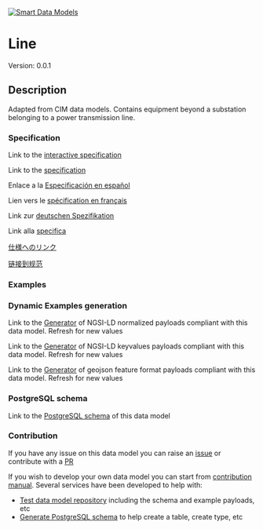 [![Smart Data Models](https://smartdatamodels.org/wp-content/uploads/2022/01/SmartDataModels_logo.png "Logo")](https://smartdatamodels.org)
# Line
Version: 0.0.1

## Description 

Adapted from CIM data models. Contains equipment beyond a substation belonging to a power transmission line.
### Specification

Link to the [interactive specification](https://swagger.lab.fiware.org/?url=https://smart-data-models.github.io/dataModel.EnergyCIM/Line/swagger.yaml)

Link to the [specification](https://github.com/smart-data-models/dataModel.EnergyCIM/blob/master/Line/doc/spec.md)

Enlace a la [Especificación en español](https://github.com/smart-data-models/dataModel.EnergyCIM/blob/master/Line/doc/spec_ES.md)

Lien vers le [spécification en français](https://github.com/smart-data-models/dataModel.EnergyCIM/blob/master/Line/doc/spec_FR.md)

Link zur [deutschen Spezifikation](https://github.com/smart-data-models/dataModel.EnergyCIM/blob/master/Line/doc/spec_DE.md)

Link alla [specifica](https://github.com/smart-data-models/dataModel.EnergyCIM/blob/master/Line/doc/spec_IT.md)

[仕様へのリンク](https://github.com/smart-data-models/dataModel.EnergyCIM/blob/master/Line/doc/spec_JA.md)

[链接到规范](https://github.com/smart-data-models/dataModel.EnergyCIM/blob/master/Line/doc/spec_ZH.md)
### Examples
### Dynamic Examples generation

Link to the [Generator](https://smartdatamodels.org/extra/ngsi-ld_generator.php?schemaUrl=https://raw.githubusercontent.com/smart-data-models/dataModel.EnergyCIM/master/Line/schema.json&email=info@smartdatamodels.org) of NGSI-LD normalized payloads compliant with this data model. Refresh for new values

Link to the [Generator](https://smartdatamodels.org/extra/ngsi-ld_generator_keyvalues.php?schemaUrl=https://raw.githubusercontent.com/smart-data-models/dataModel.EnergyCIM/master/Line/schema.json&email=info@smartdatamodels.org) of NGSI-LD keyvalues payloads compliant with this data model. Refresh for new values

Link to the [Generator](https://smartdatamodels.org/extra/geojson_features_generator.php?schemaUrl=https://raw.githubusercontent.com/smart-data-models/dataModel.EnergyCIM/master/Line/schema.json&email=info@smartdatamodels.org) of geojson feature format payloads compliant with this data model. Refresh for new values
### PostgreSQL schema

Link to the [PostgreSQL schema](https://github.com/smart-data-models/dataModel.EnergyCIM/blob/master/Line/schema.sql) of this data model
### Contribution

 If you have any issue on this data model you can raise an [issue](https://github.com/smart-data-models/dataModel.EnergyCIM/issues)  or contribute with a [PR](https://github.com/smart-data-models/dataModel.EnergyCIM/pulls)

 If you wish to develop your own data model you can start from [contribution manual](https://bit.ly/contribution_manual). Several services have been developed to help with: 
 - [Test data model repository](https://smartdatamodels.org/index.php/data-models-contribution-api/) including the schema and example payloads, etc
 - [Generate PostgreSQL schema](https://smartdatamodels.org/index.php/sql-service/) to help create a table, create type, etc